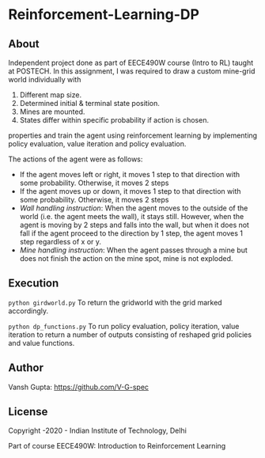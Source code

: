 # Reinforcement-Learning-DP

## About
Independent project done as part of EECE490W course (Intro to RL) taught at POSTECH. In this assignment, I was required to draw a custom mine-grid world individually with
1.	Different map size.
2.	Determined initial & terminal state position.
3.	Mines are mounted.
4.	States differ within specific probability if action is chosen.

properties and train the agent using reinforcement learning by implementing policy evaluation, value iteration and policy evaluation.

The actions of the agent were as follows:
* If the agent moves left or right, it moves 1 step to that direction with some probability. Otherwise, it moves 2 steps
*	If the agent moves up or down, it moves 1 step to that direction with some probability. Otherwise, it moves 2 steps
* *Wall handling instruction*: When the agent moves to the outside of the world (i.e. the agent meets the wall), it stays still. However, when the agent is moving by 2 steps and falls into the wall, but when it does not fall if the agent proceed to the direction by 1 step, the agent moves 1 step regardless of x or y.
*	*Mine handling instruction*: When the agent passes through a mine but does not finish the action on the mine spot, mine is not exploded.

## Execution
```python girdworld.py```
To return the gridworld with the grid marked accordingly.

```python dp_functions.py```
To run policy evaluation, policy iteration, value iteration to return a number of outputs consisting of reshaped grid policies and value functions.

## Author
Vansh Gupta: https://github.com/V-G-spec

## License
Copyright -2020 - Indian Institute of Technology, Delhi

Part of course EECE490W: Introduction to Reinforcement Learning
